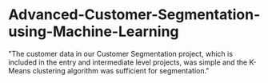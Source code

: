 # Advanced-Customer-Segmentation-using-Machine-Learning
"The customer data in our Customer Segmentation project, which is included in the entry and intermediate level projects, was simple and the K-Means clustering algorithm was sufficient for segmentation."
